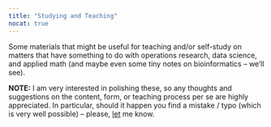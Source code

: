 ```yaml
---
title: "Studying and Teaching"
nocat: true
---
```

Some materials that might be useful for teaching and/or self-study on matters
that have something to do with operations research, data science, and applied
math (and maybe even some tiny notes on bioinformatics – we’ll see).

**NOTE:** I am very interested in polishing these, so any thoughts and suggestions on the
content, form, or teaching process per se are highly appreciated. In particular,
should it happen you find a mistake / typo (which is very well possible) –
please, [let](/contact/) me know.
